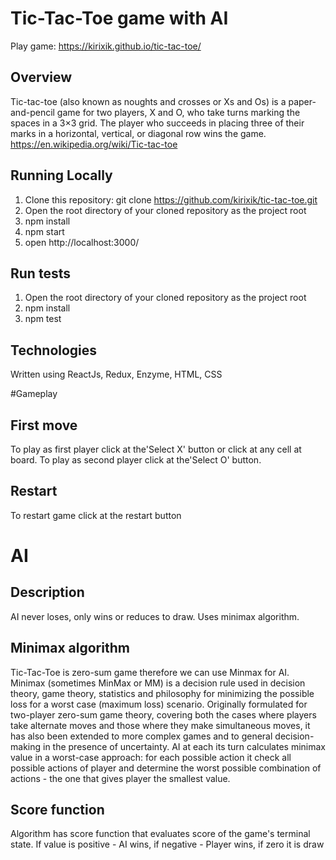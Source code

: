 # Tic-Tac-Toe game with AI
Play game: https://kirixik.github.io/tic-tac-toe/

## Overview
Tic-tac-toe (also known as noughts and crosses or Xs and Os) is a paper-and-pencil game for two players, X and O, who take turns marking the spaces in a 3×3 grid. The player who succeeds in placing three of their marks in a horizontal, vertical, or diagonal row wins the game.
https://en.wikipedia.org/wiki/Tic-tac-toe

## Running Locally

1. Clone this repository: git clone https://github.com/kirixik/tic-tac-toe.git
2. Open the root directory of your cloned repository as the project root
3. npm install
4. npm start
5. open http://localhost:3000/

## Run tests

1. Open the root directory of your cloned repository as the project root
2. npm install
3. npm test

## Technologies

Written using ReactJs, Redux, Enzyme, HTML, CSS

#Gameplay

## First move
To play as first player click at the'Select X' button or click at any cell at board.
To play as second player click at the'Select O' button.

## Restart
To restart game click at the restart button

# AI

## Description
AI never loses, only wins or reduces to draw. Uses minimax algorithm.

## Minimax algorithm
Tic-Tac-Toe is zero-sum game therefore we can use Minmax for AI.
Minimax (sometimes MinMax or MM) is a decision rule used in decision theory, game theory, statistics and philosophy for minimizing the possible loss for a worst case (maximum loss) scenario. Originally formulated for two-player zero-sum game theory, covering both the cases where players take alternate moves and those where they make simultaneous moves, it has also been extended to more complex games and to general decision-making in the presence of uncertainty.
AI at each its turn calculates minimax value in a worst-case approach: for each possible action it check all possible actions of player and determine the worst possible combination of actions - the one that gives player the smallest value.

## Score function
Algorithm has score function that evaluates score of the game's terminal state. If value is positive - AI wins, if negative - Player wins, if zero it is draw
